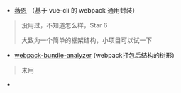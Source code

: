 * [薇恩](https://github.com/xierenyuan/vayne) （基于 vue-cli 的 webpack 通用封装）

> 没用过，不知道怎么样，Star 6
>
> 大致为一个简单的框架结构，小项目可以试一下

* [webpack-bundle-analyzer](https://www.npmjs.com/package/webpack-bundle-analyzer) \(webpack打包后结构的树形\)

> 未用

* 


